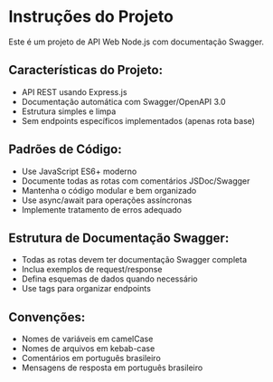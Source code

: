 <!-- Use this file to provide workspace-specific custom instructions to Copilot. For more details, visit https://code.visualstudio.com/docs/copilot/copilot-customization#_use-a-githubcopilotinstructionsmd-file -->

# Instruções do Projeto

Este é um projeto de API Web Node.js com documentação Swagger.

## Características do Projeto:
- API REST usando Express.js
- Documentação automática com Swagger/OpenAPI 3.0
- Estrutura simples e limpa
- Sem endpoints específicos implementados (apenas rota base)

## Padrões de Código:
- Use JavaScript ES6+ moderno
- Documente todas as rotas com comentários JSDoc/Swagger
- Mantenha o código modular e bem organizado
- Use async/await para operações assíncronas
- Implemente tratamento de erros adequado

## Estrutura de Documentação Swagger:
- Todas as rotas devem ter documentação Swagger completa
- Inclua exemplos de request/response
- Defina esquemas de dados quando necessário
- Use tags para organizar endpoints

## Convenções:
- Nomes de variáveis em camelCase
- Nomes de arquivos em kebab-case
- Comentários em português brasileiro
- Mensagens de resposta em português brasileiro
